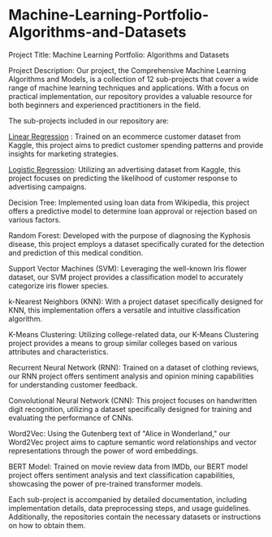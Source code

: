 # Machine-Learning-Portfolio-Algorithms-and-Datasets
Project Title:
  Machine Learning Portfolio: Algorithms and Datasets
  
Project Description:
Our project, the Comprehensive Machine Learning Algorithms and Models, is a collection of 12 sub-projects that cover a wide range of machine learning techniques and applications. With a focus on practical implementation, our repository provides a valuable resource for both beginners and experienced practitioners in the field.

The sub-projects included in our repository are:

[Linear Regression](https://github.com/AdrijaDhar/Machine-Learning-Portfolio-Algorithms-and-Datasets/tree/master/Linear%20Regression)
: Trained on an ecommerce customer dataset from Kaggle, this project aims to predict customer spending patterns and provide insights for marketing strategies.

[Logistic Regression](https://github.com/AdrijaDhar/Machine-Learning-Portfolio-Algorithms-and-Datasets/tree/master/Logistic%20Regression): Utilizing an advertising dataset from Kaggle, this project focuses on predicting the likelihood of customer response to advertising campaigns.

Decision Tree: Implemented using loan data from Wikipedia, this project offers a predictive model to determine loan approval or rejection based on various factors.

Random Forest: Developed with the purpose of diagnosing the Kyphosis disease, this project employs a dataset specifically curated for the detection and prediction of this medical condition.

Support Vector Machines (SVM): Leveraging the well-known Iris flower dataset, our SVM project provides a classification model to accurately categorize iris flower species.

k-Nearest Neighbors (KNN): With a project dataset specifically designed for KNN, this implementation offers a versatile and intuitive classification algorithm.

K-Means Clustering: Utilizing college-related data, our K-Means Clustering project provides a means to group similar colleges based on various attributes and characteristics.

Recurrent Neural Network (RNN): Trained on a dataset of clothing reviews, our RNN project offers sentiment analysis and opinion mining capabilities for understanding customer feedback.

Convolutional Neural Network (CNN): This project focuses on handwritten digit recognition, utilizing a dataset specifically designed for training and evaluating the performance of CNNs.

Word2Vec: Using the Gutenberg text of "Alice in Wonderland," our Word2Vec project aims to capture semantic word relationships and vector representations through the power of word embeddings.

BERT Model: Trained on movie review data from IMDb, our BERT model project offers sentiment analysis and text classification capabilities, showcasing the power of pre-trained transformer models.

Each sub-project is accompanied by detailed documentation, including implementation details, data preprocessing steps, and usage guidelines. Additionally, the repositories contain the necessary datasets or instructions on how to obtain them.
